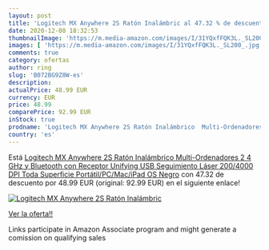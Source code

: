 ```yaml
---
layout: post
title: 'Logitech MX Anywhere 2S Ratón Inalámbric al 47.32 % de descuento'
date: 2020-12-08 18:32:53
thumbnailImage: 'https://m.media-amazon.com/images/I/31YQxfFQK3L._SL200_.jpg'
images: [ 'https://m.media-amazon.com/images/I/31YQxfFQK3L._SL200_.jpg' ]
comments: true
category: ofertas
author: ring
slug: 'B072BG9Z8W-es'
description:
actualPrice: 48.99 EUR
currency: EUR
price: 48.99
comparePrice: 92.99 EUR
inStock: true
prodname: 'Logitech MX Anywhere 2S Ratón Inalámbrico  Multi-Ordenadores  2 4 GHz y Bluetooth con Receptor Unifying USB  Seguimiento Láser 200/4000 DPI Toda Superficie  Portátil/PC/Mac/iPad OS  Negro'
country: 'es'
---
```


Está [Logitech MX Anywhere 2S Ratón Inalámbrico  Multi-Ordenadores  2 4 GHz y Bluetooth con Receptor Unifying USB  Seguimiento Láser 200/4000 DPI Toda Superficie  Portátil/PC/Mac/iPad OS  Negro](https://www.amazon.es/dp/B072BG9Z8W/?tag=tolees-21) con 47.32 de descuento por 48.99 EUR (original: 92.99 EUR) en el siguiente enlace!

[![Logitech MX Anywhere 2S Ratón Inalámbric](https://m.media-amazon.com/images/I/31YQxfFQK3L._SL200_.jpg)](https://www.amazon.es/dp/B072BG9Z8W/?tag=tolees-21)

[Ver la oferta!!](https://www.amazon.es/dp/B072BG9Z8W/?tag=tolees-21)

Links participate in Amazon Associate program and might generate a comission on qualifying sales


